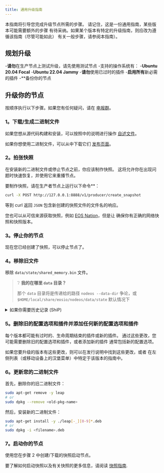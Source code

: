```yaml
---
title: 通用升级指南
---
```


本指南将引导您完成升级节点所需的步骤。
请记住，这是一份通用指南，某些版本可能需要额外的步骤
有待采纳。如果某个版本有特定的升级指南，则应改为遵循该指南（尽管可能如此） 
有关一般步骤，请参阅本指南）。

## 规划升级

-**请勿**在生产节点上测试升级，请先使用测试节点
-支持的操作系统有：
 -**Ubuntu 20.04 Focal**
 -**Ubuntu 22.04 Jammy**
-**请勿**使用已过时的插件
-**启用所有**新必需的插件
-**备份你的节点


## 升级你的节点

按顺序执行以下步骤。如果您有任何疑问，请在 [电报群](https://t.me/AntelopeIO)。

### 1。下载/生成二进制文件

如果您想从源代码构建和安装，可以按照中的说明进行操作 [自述文件](https://github.com/AntelopeIO/leap#build-and-install-from-source)。

如果你想使用二进制文件，可以从中下载它们 [发布页面](https://github.com/AntelopeIO/leap/releases)。

### 2。拍张快照

在安装新的二进制文件或停止节点之前，你应该制作快照。 
这将允许你在出现问题时快速恢复，并使用它来重播节点。

要制作快照，请在生产者节点上运行以下命令**：

```bash
curl -X POST http://127.0.0.1:8888/v1/producer/create_snapshot
```

等到 curl 返回 `JSON` 包含新创建的快照文件的文件名的响应。

您也可以从可信来源获取快照，例如 [EOS Nation](https://snapshots.eosnation.io/)，但是让
确保你有正确的网络快照和快照版本。


### 3。停止你的节点

现在您已经创建了快照，可以停止节点了。

### 4。移除旧文件

移除 `data/state/shared_memory.bin` 文件。

> ❔ **我的在哪里 `data` 目录？**
>
> 那个 `data` 目录将是传递给的路径 `nodeos --data-dir` 争论，或 `$HOME/local/share/eosio/nodeos/data/state` 默认情况下

<details>
  <summary>如果你需要历史记录 (ShiP)</summary>

**警告**：重播可能需要数周时间。

你可能还需要删除 `data/blocks` 目录
如果您要升级的版本具有不同的块日志格式。
如果块日志不兼容，则需要从网络同步或下载
来自可信来源的兼容封禁日志。

每份单独的升级指南都会告诉你区块日志的格式是否为
不兼容。

此外，你还需要删除 `SHiP`。
如果你的封禁日志与你要升级的版本兼容，
你可以简单地从该封禁日志中在本地重播，而不必从网络上同步。

以下是一些加快重播速度的技巧：
-提高 `-–sync-fetch-span` 重播时（为了稳定起见，重播后恢复为默认值！）
-使用具有完整值的对等体 `blocks.log` 只有
-保留你的 `p2p-peer-address` 列表很短，只列出最近的节点
-您可以从位于同一数据中心的单个对等体快速同步，即使它不在同一版本上
 -你可以在同一台机器上做同样的事情，但你需要新的 `/blocks` 和 `/state` 目录 + 更多 NVMe 空间
-你可以复制 `blocks.log` 来自另一台机器（如果兼容）

#### 具有 blocks.log 文件扩展到创世的对等节点列表：
```bash
EOS:
eos.seed.eosnation.io:9876
peer1.eosphere.io:9876
peer2.eosphere.io:9876
p2p.genereos.io:9876

EOS Jungle4 Testnet:
peer1-jungle4.eosphere.io:9876
jungle4.seed.eosnation.io:9876
jungle4.genereos.io:9876
jungle.p2p.eosusa.io:9883
```

</details>

### 5。删除旧的配置选项和插件并添加任何新的配置选项和插件

每个版本都可能有过时的、生命周期结束的插件或新的插件。
通过这些更改，您可能需要删除旧的配置选项和插件，或者添加新的插件
通常包括新的配置选项。

如果您要升级的版本有这些更改，则可以在发行说明中找到这些更改，或者
在左侧列表（或移动设备上的汉堡菜单）中特定于该版本的指南中。

### 6。更新您的二进制文件

首先，删除你的旧二进制文件：

```bash
sudo apt-get remove -y leap
# or 
sudo dpkg --remove <old-pkg-name>
```

然后，安装新的二进制文件：

```bash 
sudo apt-get install -y ./leap[-_][0-9]*.deb
# or
sudo dpkg -i <filename>.deb
```

### 7。启动你的节点

使用您在步骤 2 中创建/下载的快照启动节点。

要了解如何启动快照以及有关快照的更多信息，请阅读 [快照指南](../10_getting-started/50_snapshots.md).





